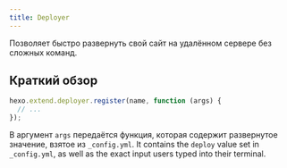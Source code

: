 ```yaml
---
title: Deployer
---
```


Позволяет быстро развернуть свой сайт на удалённом сервере без сложных команд.

## Краткий обзор

```js
hexo.extend.deployer.register(name, function (args) {
  // ...
});
```

В аргумент `args` передаётся функция, которая содержит развернутое значение, взятое из `_config.yml`. It contains the `deploy` value set in `_config.yml`, as well as the exact input users typed into their terminal.
